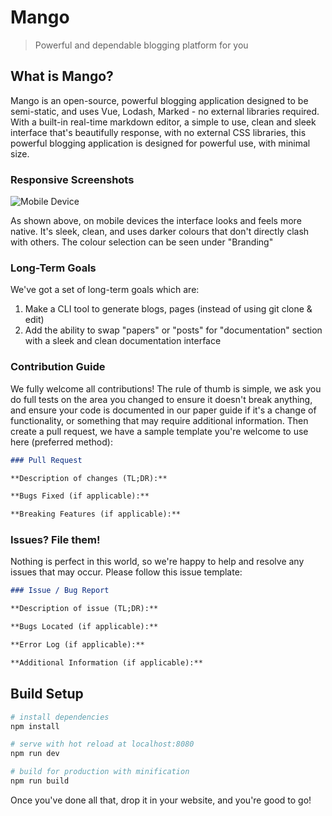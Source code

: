 # Mango

> Powerful and dependable blogging platform for you

## What is Mango?

Mango is an open-source, powerful blogging application designed to be semi-static, and uses Vue, Lodash, Marked - no external libraries required. With a built-in real-time markdown editor, a simple to use, clean and sleek interface that's beautifully response, with no external CSS libraries, this powerful blogging application is designed for powerful use, with minimal size.

### Responsive Screenshots

![Mobile Device](https://imgur.com/KIxPI1tl.png)

As shown above, on mobile devices the interface looks and feels more native. It's sleek, clean, and uses darker colours that don't directly clash with others. The colour selection can be seen under "Branding"

### Long-Term Goals

We've got a set of long-term goals which are:

1. Make a CLI tool to generate blogs, pages (instead of using git clone & edit)
2. Add the ability to swap "papers" or "posts" for "documentation" section with a sleek and clean documentation interface

### Contribution Guide

We fully welcome all contributions! The rule of thumb is simple, we ask you do full tests on the area you changed to ensure it doesn't break anything, and ensure your code is documented in our paper guide if it's a change of functionality, or something that may require additional information. Then create a pull request, we have a sample template you're welcome to use here (preferred method):

```markdown
### Pull Request

**Description of changes (TL;DR):** 

**Bugs Fixed (if applicable):**

**Breaking Features (if applicable):**
```

### Issues? File them!

Nothing is perfect in this world, so we're happy to help and resolve any issues that may occur. Please follow this issue template:

```markdown
### Issue / Bug Report

**Description of issue (TL;DR):** 

**Bugs Located (if applicable):**

**Error Log (if applicable):**

**Additional Information (if applicable):**
```

## Build Setup

``` bash
# install dependencies
npm install

# serve with hot reload at localhost:8080
npm run dev

# build for production with minification
npm run build
```

Once you've done all that, drop it in your website, and you're good to go!